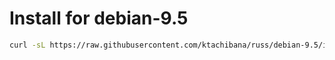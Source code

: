 # Install for debian-9.5

```bash
curl -sL https://raw.githubusercontent.com/ktachibana/russ/debian-9.5/install/debian-9.5/install.sh | sudo bash <SECRET_KEY_BASE here>
```
